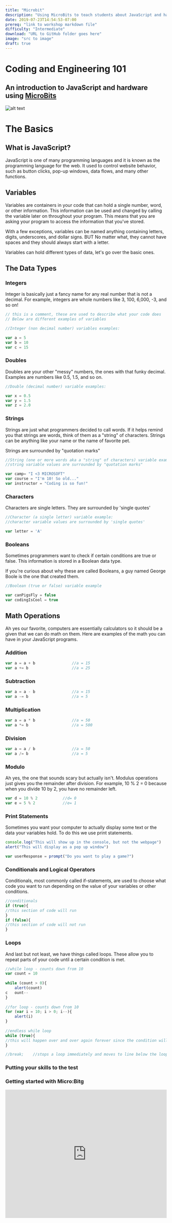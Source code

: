 ```yaml
---
title: "Microbit"
description: "Using MicroBits to teach students about JavaScript and hardware"
date: 2019-07-23T14:54:53-07:00
prereq: "link to workshop markdown file"
difficulty: "Intermediate"
download: "URL to GitHub folder goes here"
image: "src to image"
draft: true
---
```


# Coding and Engineering 101
## An introduction to JavaScript and hardware using [MicroBits](https://microbit.org/guide/)

[logo]: https://media.giphy.com/media/1nOL7s74KmSk0zDlDD/giphy.gif 
![alt text][logo]

# The Basics
## What is JavaScript? 

JavaScript is one of many programming languages and it is known as the programming language for the web. It used to control website behavior, such as button clicks, pop-up windows, data flows, and many other functions. 

## Variables
Variables are containers in your code that can hold a single number, word, or other information. This information can be used and changed by calling the variable later on throughout your program. This means that you are asking your program to access the information that you've stored.
            
With a few exceptions, variables can be named anything containing letters, digits, underscores, and dollar signs. BUT No matter what, they cannot have spaces and they should always start with a letter. 

Variables can hold different types of data, let's go over the basic ones. 

## The Data Types

### Integers
Integer is basically just a fancy name for any real number that is not a decimal. For example, integers are whole numbers like 3, 100, 6,000, -3, and so on! 

```javascript
// this is a comment, these are used to describe what your code does
// Below are different examples of variables

//Integer (non decimal number) variables examples:

var a = 5
var b = 10
var c = 15
```

### Doubles
Doubles are your other "messy" numbers, the ones with that funky decimal. Examples are numbers like 0.5, 1.5, and so on. 
```javascript
//Double (decimal number) variable examples:

var x = 0.5
var y = 1.5
var z = 2.0
```
### Strings
Strings are just what programmers decided to call words. If it helps remind you that strings are words, think of them as a "string" of characters. Strings can be anything like your name or the name of favorite pet. 

Strings are surrounded by "quotation marks"
```javascript
//String (one or more words aka a "string" of characters) variable examples:
//string variable values are surrounded by "quotation marks"

var camp= "I <3 MICROSOFT"
var course = "I'm 10! So old..."
var instructor = "Coding is so fun!"
```

### Characters
Characters are single letters. They are surrounded by 'single quotes'
```javascript
//Character (a single letter) variable example:
//character variable values are surrounded by 'single quotes'

var letter = 'A'
```

### Booleans
Sometimes programmers want to check if certain conditions are true or false. This information is stored in a Boolean data type. 

If you're curious about why these are called Booleans, a guy named George Boole is the one that created them. 
```javascript
//Boolean (true or false) variable example

var canPigsFly = false
var codingIsCool = true
```

## Math Operations
Ah yes our favorite, computers are essentially calculators so it should be a given that we can do math on them. Here are examples of the math you can have in your JavaScript programs. 

### Addition
```javascript
var a = a + b                //a = 15
var a += b                   //a = 25
```

### Subtraction
```javascript
var a = a - b                //a = 15
var a -= b                   //a = 5
```
### Multiplication
```javascript
var a = a * b                //a = 50
var a *= b                   //a = 500
``` 
### Division
```javascript
var a = a / b                //a = 50
var a /= b                   //a = 5
```     
### Modulo
Ah yes, the one that sounds scary but actually isn't. Modulus operations just gives you the remainder after division. For example, 10 % 2 = 0 because when you divide 10 by 2, you have no remainder left. 

```javascript
var d = 10 % 2           //d= 0
var e = 5 % 2            //e= 1
```
### Print Statements 
Sometimes you want your computer to actually display some text or the data your variables hold. To do this we use print statements. 

```javascript
console.log("This will show up in the console, but not the webpage")
alert("This will display as a pop up window")

var userResponse = prompt("Do you want to play a game?")
```

### Conditionals and Logical Operators
Conditionals, most commonly called if-statements, are used to choose what code you want to run depending on the value of your variables or other conditions.

```javascript
//conditionals
if (true){
//this section of code will run
}
if (false){
//this section of code will not run
}
```         

### Loops
And last but not least, we have things called loops. These allow you to repeat parts of your code until a certain condition is met. 

```javascript
//while loop - counts down from 10
var count = 10
            
while (count > 0){
    alert(count)
c   ount--
}
            
//for loop - counts down from 10
for (var i = 10; i > 0; i--){
    alert(i)
}
            
//endless while loop
while (true){
//this will happen over and over again forever since the condition will never be false
}

//break;	//stops a loop immediately and moves to line below the loop 
```
### Putting your skills to the test
### Getting started with Micro:Bitg

<iframe height="400px" width="100%" src="https://repl.it/@koconnell/add-JS-to-HTML?lite=true" scrolling="no" frameborder="no" allowtransparency="true" allowfullscreen="true" sandbox="allow-forms allow-pointer-lock allow-popups allow-same-origin allow-scripts allow-modals">
</iframe>









